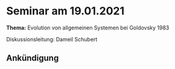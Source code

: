 # Seminar am 19.01.2021

__Thema:__ Evolution von allgemeinen Systemen bei Goldovsky 1983

Diskussionsleitung: Dameil Schubert

## Ankündigung

